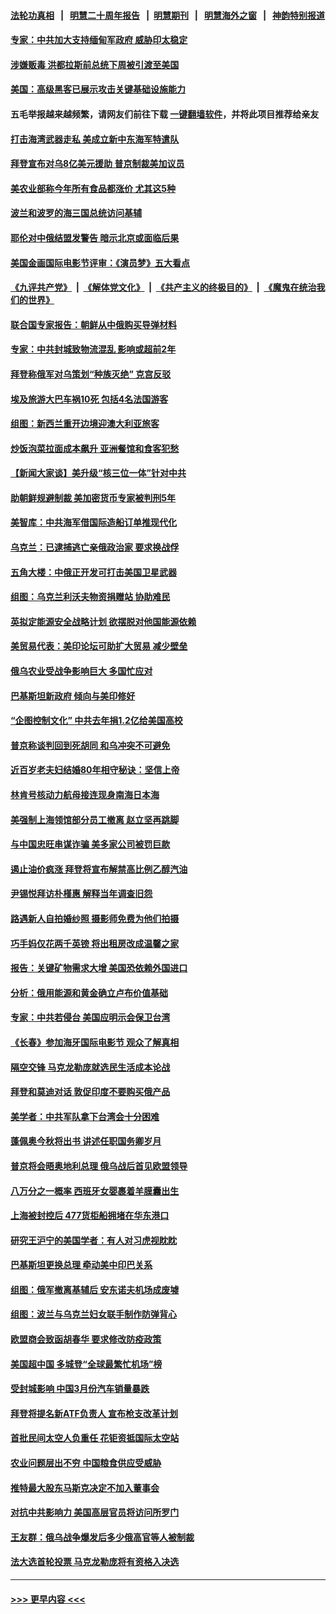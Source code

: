 #### [法轮功真相](https://github.com/gfw-breaker/truth/blob/master/README.md?t=0) &nbsp;&nbsp;|&nbsp;&nbsp; [明慧二十周年报告](https://github.com/gfw-breaker/mh-reports/blob/master/README.md?t=0) &nbsp;&nbsp;|&nbsp;&nbsp;[明慧期刊](https://github.com/gfw-breaker/mh-qikan) &nbsp;&nbsp;|&nbsp;&nbsp; [明慧海外之窗](https://github.com/gfw-breaker/mh-news/blob/master/README.md?t=0) &nbsp;&nbsp;|&nbsp;&nbsp; [神韵特别报道](https://github.com/gfw-breaker/mh-news/blob/master/shenyun.md?t=0)
#### [专家：中共加大支持缅甸军政府 威胁印太稳定](../pages/nsc418/n13711268.md?t=04141801) 
#### [涉嫌贩毒 洪都拉斯前总统下周被引渡至美国](../pages/nsc418/n13710996.md?t=04141801) 
#### [美国：高级黑客已展示攻击关键基础设施能力](../pages/nsc418/n13710963.md?t=04141801) 
#### 五毛举报越来越频繁，请网友们前往下载 [一键翻墙软件](https://github.com/gfw-breaker/ssr-accounts)，并将此项目推荐给亲友
#### [打击海湾武器走私 美成立新中东海军特遣队](../pages/nsc418/n13710938.md?t=04141801) 
#### [拜登宣布对乌8亿美元援助 普京制裁美加议员](../pages/nsc418/n13710957.md?t=04141801) 
#### [美农业部称今年所有食品都涨价 尤其这5种](../pages/nsc418/n13710924.md?t=04141801) 
#### [波兰和波罗的海三国总统访问基辅](../pages/nsc418/n13710852.md?t=04141801) 
#### [耶伦对中俄结盟发警告 暗示北京或面临后果](../pages/nsc418/n13710898.md?t=04141801) 
#### [美国金画国际电影节评审：《演员梦》五大看点](../pages/nsc418/n13710351.md?t=04141801) 
#### [《九评共产党》](https://github.com/begood0513/9ping.md/blob/master/README.md) &nbsp;|&nbsp; [《解体党文化》](../../../../jtdwh.md/blob/master/README.md)  &nbsp;|&nbsp; [《共产主义的终极目的》](../../../../gczydzjmd.md/blob/master/README.md) &nbsp;|&nbsp; [《魔鬼在统治我们的世界》](../../../../mgztzwmdsj.md/blob/master/README.md) 
#### [联合国专家报告：朝鲜从中俄购买导弹材料](../pages/nsc418/n13710899.md?t=04141801) 
#### [专家：中共封城致物流混乱 影响或超前2年](../pages/nsc418/n13710875.md?t=04141801) 
#### [拜登称俄军对乌策划“种族灭绝” 克宫反驳](../pages/nsc418/n13710689.md?t=04141801) 
#### [埃及旅游大巴车祸10死 包括4名法国游客](../pages/nsc418/n13710806.md?t=04141801) 
#### [组图：新西兰重开边境迎澳大利亚旅客](../pages/nsc418/n13710807.md?t=04141801) 
#### [炒饭泡菜拉面成本飙升 亚洲餐馆和食客犯愁](../pages/nsc418/n13710659.md?t=04141801) 
#### [【新闻大家谈】美升级“核三位一体”针对中共](../pages/nsc418/n13710690.md?t=04141801) 
#### [助朝鲜规避制裁 美加密货币专家被判刑5年](../pages/nsc418/n13710516.md?t=04141801) 
#### [美智库：中共海军借国际造船订单推现代化](../pages/nsc418/n13710353.md?t=04141801) 
#### [乌克兰：已逮捕逃亡亲俄政治家 要求换战俘](../pages/nsc418/n13710227.md?t=04141801) 
#### [五角大楼：中俄正开发可打击美国卫星武器](../pages/nsc418/n13710191.md?t=04141801) 
#### [组图：乌克兰利沃夫物资捐赠站 协助难民](../pages/nsc418/n13709992.md?t=04141801) 
#### [英拟定能源安全战略计划 欲摆脱对他国能源依赖](../pages/nsc418/n13710193.md?t=04141801) 
#### [美贸易代表：美印论坛可助扩大贸易 减少壁垒](../pages/nsc418/n13710134.md?t=04141801) 
#### [俄乌农业受战争影响巨大 多国忙应对](../pages/nsc418/n13710174.md?t=04141801) 
#### [巴基斯坦新政府 倾向与美印修好](../pages/nsc418/n13710141.md?t=04141801) 
#### [“企图控制文化” 中共去年捐1.2亿给美国高校](../pages/nsc418/n13710128.md?t=04141801) 
#### [普京称谈判回到死胡同 和乌冲突不可避免](../pages/nsc418/n13710091.md?t=04141801) 
#### [近百岁老夫妇结婚80年相守秘诀：坚信上帝](../pages/nsc418/n13709985.md?t=04141801) 
#### [林肯号核动力航母接连现身南海日本海](../pages/nsc418/n13710096.md?t=04141801) 
#### [美强制上海领馆部分员工撤离 赵立坚再跳脚](../pages/nsc418/n13710087.md?t=04141801) 
#### [与中国忠旺串谋诈骗 美多家公司被罚巨款](../pages/nsc418/n13709898.md?t=04141801) 
#### [遏止油价疯涨 拜登将宣布解禁高比例乙醇汽油](../pages/nsc418/n13709866.md?t=04141801) 
#### [尹锡悦拜访朴槿惠 解释当年调查旧怨](../pages/nsc418/n13709783.md?t=04141801) 
#### [路遇新人自拍婚纱照 摄影师免费为他们拍摄](../pages/nsc418/n13709723.md?t=04141801) 
#### [巧手妈仅花两千英镑 将出租房改成温馨之家](../pages/nsc418/n13709740.md?t=04141801) 
#### [报告：关键矿物需求大增 美国恐依赖外国进口](../pages/nsc418/n13709726.md?t=04141801) 
#### [分析：俄用能源和黄金确立卢布价值基础](../pages/nsc418/n13709630.md?t=04141801) 
#### [专家：中共若侵台 美国应明示会保卫台湾](../pages/nsc418/n13709516.md?t=04141801) 
#### [《长春》参加海牙国际电影节 观众了解真相](../pages/nsc418/n13708962.md?t=04141801) 
#### [隔空交锋 马克龙勒庞就选民生活成本论战](../pages/nsc418/n13709377.md?t=04141801) 
#### [拜登和莫迪对话 敦促印度不要购买俄产品](../pages/nsc418/n13709380.md?t=04141801) 
#### [美学者：中共军队拿下台湾会十分困难](../pages/nsc418/n13709354.md?t=04141801) 
#### [蓬佩奥今秋将出书 讲述任职国务卿岁月](../pages/nsc418/n13709344.md?t=04141801) 
#### [普京将会晤奥地利总理 俄乌战后首见欧盟领导](../pages/nsc418/n13709272.md?t=04141801) 
#### [八万分之一概率 西班牙女婴裹着羊膜囊出生](../pages/nsc418/n13708942.md?t=04141801) 
#### [上海被封控后 477货柜船拥堵在华东港口](../pages/nsc418/n13709351.md?t=04141801) 
#### [研究王沪宁的美国学者：有人对习虎视眈眈](../pages/nsc418/n13709320.md?t=04141801) 
#### [巴基斯坦更换总理 牵动美中印巴关系](../pages/nsc418/n13709337.md?t=04141801) 
#### [组图：俄军撤离基辅后 安东诺夫机场成废墟](../pages/nsc418/n13709253.md?t=04141801) 
#### [组图：波兰与乌克兰妇女联手制作防弹背心](../pages/nsc418/n13709145.md?t=04141801) 
#### [欧盟商会致函胡春华 要求修改防疫政策](../pages/nsc418/n13709303.md?t=04141801) 
#### [美国超中国 多城登“全球最繁忙机场”榜](../pages/nsc418/n13709107.md?t=04141801) 
#### [受封城影响 中国3月份汽车销量暴跌](../pages/nsc418/n13709093.md?t=04141801) 
#### [拜登将提名新ATF负责人 宣布枪支改革计划](../pages/nsc418/n13709050.md?t=04141801) 
#### [首批民间太空人负重任 花钜资抵国际太空站](../pages/nsc418/n13708994.md?t=04141801) 
#### [农业问题层出不穷 中国粮食供应受威胁](../pages/nsc418/n13708935.md?t=04141801) 
#### [推特最大股东马斯克决定不加入董事会](../pages/nsc418/n13708958.md?t=04141801) 
#### [对抗中共影响力 美国高层官员将访问所罗门](../pages/nsc418/n13708832.md?t=04141801) 
#### [王友群：俄乌战争爆发后多少俄高官等人被制裁](../pages/nsc418/n13708565.md?t=04141801) 
#### [法大选首轮投票 马克龙勒庞将有资格入决选](../pages/nsc418/n13708363.md?t=04141801) 

----
#### [ >>> 更早内容 <<< ](../indexes/nsc418-earlier.md)
